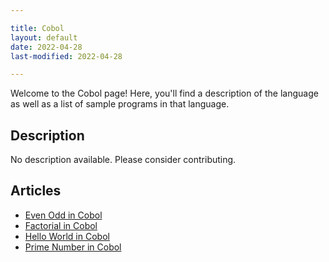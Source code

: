 ```yaml
---

title: Cobol
layout: default
date: 2022-04-28
last-modified: 2022-04-28

---
```


Welcome to the Cobol page! Here, you'll find a description of the language as well as a list of sample programs in that language.

## Description

No description available. Please consider contributing.

## Articles

- [Even Odd in Cobol](https://sampleprograms.io/projects/even-odd/cobol)
- [Factorial in Cobol](https://sampleprograms.io/projects/factorial/cobol)
- [Hello World in Cobol](https://sampleprograms.io/projects/hello-world/cobol)
- [Prime Number in Cobol](https://sampleprograms.io/projects/prime-number/cobol)